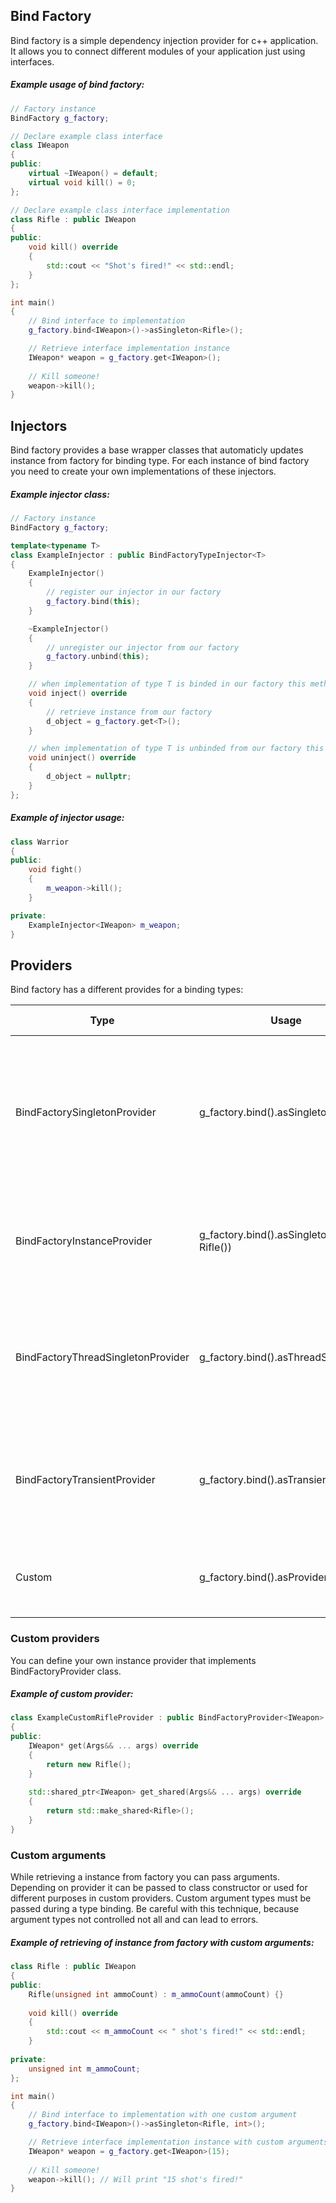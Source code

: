 ## Bind Factory
Bind factory is a simple dependency injection provider for c++ application. It allows you to connect different modules of your application just using interfaces.

##### Example usage of bind factory:
```cpp
// Factory instance
BindFactory g_factory;

// Declare example class interface
class IWeapon
{
public:
    virtual ~IWeapon() = default;
    virtual void kill() = 0;
};

// Declare example class interface implementation
class Rifle : public IWeapon
{
public:
    void kill() override
    {
        std::cout << "Shot's fired!" << std::endl;
    }
};

int main()
{
    // Bind interface to implementation
    g_factory.bind<IWeapon>()->asSingleton<Rifle>();

    // Retrieve interface implementation instance
    IWeapon* weapon = g_factory.get<IWeapon>();
    
    // Kill someone!
    weapon->kill();
}
```

## Injectors
Bind factory provides a base wrapper classes that automaticly updates instance from factory for binding type. For each instance of bind factory you need to create your own implementations of these injectors. 

##### Example injector class:
```cpp
// Factory instance
BindFactory g_factory;

template<typename T>
class ExampleInjector : public BindFactoryTypeInjector<T>
{
    ExampleInjector()
    {
        // register our injector in our factory
        g_factory.bind(this);
    }

    ~ExampleInjector()
    {
        // unregister our injector from our factory
        g_factory.unbind(this);
    }

    // when implementation of type T is binded in our factory this method will be called.
    void inject() override
    {
        // retrieve instance from our factory
        d_object = g_factory.get<T>();
    }

    // when implementation of type T is unbinded from our factory this method will be called.
    void uninject() override
    {
        d_object = nullptr;
    }
};
```

##### Example of injector usage:
```cpp
class Warrior
{
public:
    void fight()
    {
        m_weapon->kill();
    }

private:
    ExampleInjector<IWeapon> m_weapon;
}
```

## Providers
Bind factory has a different provides for a binding types:

| Type | Usage | Description | Destruction | Custom arguments |
| - | - | - | - | - |
| BindFactorySingletonProvider | g_factory.bind<IWeapon>().asSingleton<Rifle>() | Only one instance of the type will be created, and the same instance will be returned for each request. | Only when unbind() will be called | Arguments will be passed once when constructor of class  will be called. |
| BindFactoryInstanceProvider | g_factory.bind<IWeapon>().asSingleton(new Rifle()) | Instance that passed to argument will be returned for each request. | Never. User is responsible of destruction of instance. | No |
| BindFactoryThreadSingletonProvider | g_factory.bind<IWeapon>().asThreadSingleton<Rifle>() | Only one instance of the type will be created per thread. | Destructor will be called when thread is destroyed. | Arguments will be passed once per thread when constructor of class will be called. |
| BindFactoryTransientProvider | g_factory.bind<IWeapon>().asTransient<Rifle>() | New instance of the type will be created per request. | Pointer destruction is user controller. Use getShared() for automatic instance desctructions. | Arguments will be passed each time when constructor of class will be called. |
| Custom | g_factory.bind<IWeapon>().asProvider() | User manage creation of instances for requests. |User manage destruction of instance. | Custom arguments completely user controlled. |

### Custom providers
You can define your own instance provider that implements BindFactoryProvider class.

##### Example of custom provider:
``` cpp
class ExampleCustomRifleProvider : public BindFactoryProvider<IWeapon>
{
public:
    IWeapon* get(Args&& ... args) override
    {
        return new Rifle();
    }
    
    std::shared_ptr<IWeapon> get_shared(Args&& ... args) override
    {
        return std::make_shared<Rifle>();
    }
}
```

### Custom arguments
While retrieving a instance from factory you can pass arguments. Depending on provider it can be passed to class constructor or used for different purposes in custom providers. Custom argument types must be passed during a type binding. Be careful with this technique, because argument types not controlled not all and can lead to errors.

##### Example of retrieving of instance from factory with custom arguments:
```cpp
class Rifle : public IWeapon
{
public:
    Rifle(unsigned int ammoCount) : m_ammoCount(ammoCount) {}
    
    void kill() override
    {
        std::cout << m_ammoCount << " shot's fired!" << std::endl;
    }
    
private:
    unsigned int m_ammoCount;
};

int main()
{
    // Bind interface to implementation with one custom argument
    g_factory.bind<IWeapon>()->asSingleton<Rifle, int>();

    // Retrieve interface implementation instance with custom arguments
    IWeapon* weapon = g_factory.get<IWeapon>(15);
    
    // Kill someone!
    weapon->kill(); // Will print "15 shot's fired!"
}
```